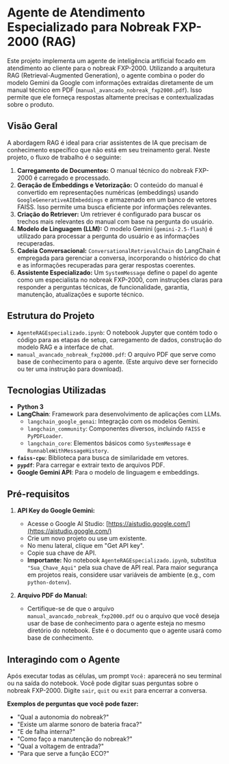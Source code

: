 # Agente de Atendimento Especializado para Nobreak FXP-2000 (RAG)

Este projeto implementa um agente de inteligência artificial focado em atendimento ao cliente para o nobreak FXP-2000. Utilizando a arquitetura RAG (Retrieval-Augmented Generation), o agente combina o poder do modelo Gemini da Google com informações extraídas diretamente de um manual técnico em PDF (`manual_avancado_nobreak_fxp2000.pdf`). Isso permite que ele forneça respostas altamente precisas e contextualizadas sobre o produto.

## Visão Geral

A abordagem RAG é ideal para criar assistentes de IA que precisam de conhecimento específico que não está em seu treinamento geral. Neste projeto, o fluxo de trabalho é o seguinte:
1.  **Carregamento de Documentos:** O manual técnico do nobreak FXP-2000 é carregado e processado.
2.  **Geração de Embeddings e Vetorização:** O conteúdo do manual é convertido em representações numéricas (embeddings) usando `GoogleGenerativeAIEmbeddings` e armazenado em um banco de vetores FAISS. Isso permite uma busca eficiente por informações relevantes.
3.  **Criação do Retriever:** Um retriever é configurado para buscar os trechos mais relevantes do manual com base na pergunta do usuário.
4.  **Modelo de Linguagem (LLM):** O modelo Gemini (`gemini-2.5-flash`) é utilizado para processar a pergunta do usuário e as informações recuperadas.
5.  **Cadeia Conversacional:** `ConversationalRetrievalChain` do LangChain é empregada para gerenciar a conversa, incorporando o histórico do chat e as informações recuperadas para gerar respostas coerentes.
6.  **Assistente Especializado:** Um `SystemMessage` define o papel do agente como um especialista no nobreak FXP-2000, com instruções claras para responder a perguntas técnicas, de funcionalidade, garantia, manutenção, atualizações e suporte técnico.

## Estrutura do Projeto

* `AgenteRAGEspecializado.ipynb`: O notebook Jupyter que contém todo o código para as etapas de setup, carregamento de dados, construção do modelo RAG e a interface de chat.
* `manual_avancado_nobreak_fxp2000.pdf`: O arquivo PDF que serve como base de conhecimento para o agente. (Este arquivo deve ser fornecido ou ter uma instrução para download).

## Tecnologias Utilizadas

* **Python 3**
* **LangChain**: Framework para desenvolvimento de aplicações com LLMs.
    * `langchain_google_genai`: Integração com os modelos Gemini.
    * `langchain_community`: Componentes diversos, incluindo `FAISS` e `PyPDFLoader`.
    * `langchain_core`: Elementos básicos como `SystemMessage` e `RunnableWithMessageHistory`.
* **`faiss-cpu`**: Biblioteca para busca de similaridade em vetores.
* **`pypdf`**: Para carregar e extrair texto de arquivos PDF.
* **Google Gemini API**: Para o modelo de linguagem e embeddings.

## Pré-requisitos

1.  **API Key do Google Gemini:**
    * Acesse o Google AI Studio: [https://aistudio.google.com/](https://aistudio.google.com/)
    * Crie um novo projeto ou use um existente.
    * No menu lateral, clique em "Get API key".
    * Copie sua chave de API.
    * **Importante:** No notebook `AgenteRAGEspecializado.ipynb`, substitua `"Sua_Chave_Aqui"` pela sua chave de API real. Para maior segurança em projetos reais, considere usar variáveis de ambiente (e.g., com `python-dotenv`).

2.  **Arquivo PDF do Manual:**
    * Certifique-se de que o arquivo `manual_avancado_nobreak_fxp2000.pdf` ou o arquivo que você deseja usar de base de conhecimento para o agente esteja no mesmo diretório do notebook. Este é o documento que o agente usará como base de conhecimento.

## Interagindo com o Agente

Após executar todas as células, um prompt `Você:` aparecerá no seu terminal ou na saída do notebook. Você pode digitar suas perguntas sobre o nobreak FXP-2000. Digite `sair`, `quit` ou `exit` para encerrar a conversa.

**Exemplos de perguntas que você pode fazer:**
* "Qual a autonomia do nobreak?"
* "Existe um alarme sonoro de bateria fraca?"
* "E de falha interna?"
* "Como faço a manutenção do nobreak?"
* "Qual a voltagem de entrada?"
* "Para que serve a função ECO?"
